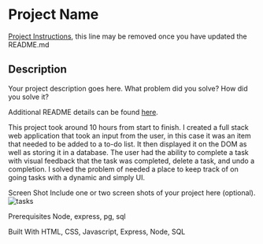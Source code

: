# Project Name

[Project Instructions](./INSTRUCTIONS.md), this line may be removed once you have updated the README.md

## Description

Your project description goes here. What problem did you solve? How did you solve it?

Additional README details can be found [here](https://github.com/PrimeAcademy/readme-template/blob/master/README.md).


This project took around 10 hours from start to finish. I created a full stack web application that took an input from the user, in this case it was an item that needed to be added to a to-do list. It then displayed it on the DOM as well as storing it in a database. The user had the ability to complete a task with visual feedback that the task was completed, delete a task, and undo a completion. I solved the problem of needed a place to keep track of on going tasks with a dynamic and simply UI.

Screen Shot
Include one or two screen shots of your project here (optional).![tasks](https://user-images.githubusercontent.com/90285369/170125992-ed8a0193-6b65-4d55-8b41-5e44666ee754.gif)


Prerequisites
Node, express, pg, sql



Built With
HTML, CSS, Javascript, Express, Node, SQL
